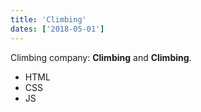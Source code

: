 ```yaml
---
title: 'Climbing'
dates: ['2018-05-01']
---
```


Climbing company: **Climbing** and **Climbing**.

- HTML
- CSS
- JS